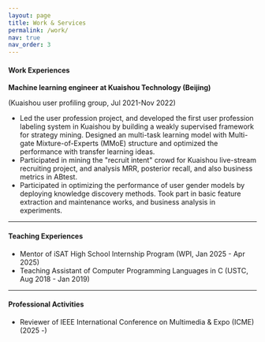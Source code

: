 ```yaml
---
layout: page
title: Work & Services
permalink: /work/
nav: true
nav_order: 3
---
```


#### Work Experiences
**Machine learning engineer at Kuaishou Technology (Beijing)**

(Kuaishou user profiling group, Jul 2021-Nov 2022)

- Led the user profession project, and developed the first user profession labeling system in Kuaishou by building a weakly supervised framework for strategy mining. Designed an multi-task learning model with Multi-gate Mixture-of-Experts (MMoE) structure and optimized the performance with transfer learning ideas.
- Participated in mining the "recruit intent" crowd for Kuaishou live-stream recruiting project, and analysis MRR, posterior recall, and also business metrics in ABtest.
- Participated in optimizing the performance of user gender models by deploying knowledge discovery methods. Took part in basic feature extraction and maintenance works, and business analysis in experiments.

---

#### Teaching Experiences
- Mentor of iSAT High School Internship Program (WPI, Jan 2025 - Apr 2025)
- Teaching Assistant of Computer Programming Languages in C (USTC, Aug 2018 - Jan 2019)

---

#### Professional Activities
- Reviewer of IEEE International Conference on Multimedia & Expo (ICME) (2025 -)
